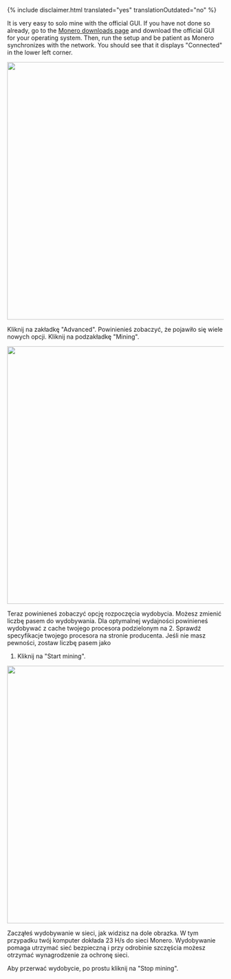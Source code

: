 {% include disclaimer.html translated="yes" translationOutdated="no" %}

It is very easy to solo mine with the official GUI. If you have not done so already, go to the <a href="{{site.baseurl}}/downloads/">Monero downloads page</a> and download the official GUI for your operating system. Then, run the setup and be patient as Monero synchronizes with the network. You should see that it displays "Connected" in the lower left corner.

<img src="/img/resources/user-guides/en/solo_mine_GUI/01.PNG" style="width: 600px;"/>

Kliknij na zakładkę "Advanced". Powinienieś zobaczyć, że pojawiło się wiele
nowych opcji. Kliknij na podzakładkę "Mining".

<img src="/img/resources/user-guides/en/solo_mine_GUI/02.PNG" style="width: 600px;"/>

Teraz powinieneś zobaczyć opcję rozpoczęcia wydobycia. Możesz zmienić liczbę
pasem do wydobywania. Dla optymalnej wydajności powinieneś wydobywać z cache
twojego procesora podzielonym na 2. Sprawdź specyfikacje twojego procesora
na stronie producenta. Jeśli nie masz pewności, zostaw liczbę pasem jako
1. Kliknij na "Start mining".

<img src="/img/resources/user-guides/en/solo_mine_GUI/03.PNG" style="width: 600px;"/>

Zacząłeś wydobywanie w sieci, jak widzisz na dole obrazka. W tym przypadku
twój komputer dokłada 23 H/s do sieci Monero. Wydobywanie pomaga utrzymać
sieć bezpieczną i przy odrobinie szczęścia możesz otrzymać wynagrodzenie za
ochronę sieci.

Aby przerwać wydobycie, po prostu kliknij na "Stop mining".
